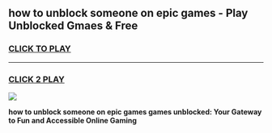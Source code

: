 
## how to unblock someone on epic games - Play Unblocked Gmaes & Free
<h3>
<a href="https://premium.freeplayer.one?title=how_to_unblock_someone_on_epic_games&ref=19F">CLICK TO PLAY</a></h3>
<hr>

<h3>
<a href="https://premium.freeplayer.one?title=how_to_unblock_someone_on_epic_games&ref=19F">CLICK 2 PLAY</a>
  
</h3>

<a href="https://premium.freeplayer.one?title=how_to_unblock_someone_on_epic_games&ref=19F/"><img src="https://clearcache.store/games.png"></a>


**how to unblock someone on epic games games unblocked: Your Gateway to Fun and Accessible Online Gaming**
